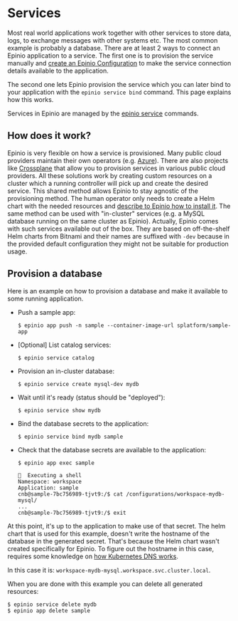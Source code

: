 # Services

Most real world applications work together with other services to store data, logs, to exchange messages with other systems etc.
The most common example is probably a database. There are at least 2 ways to connect an Epinio application to a service.
The first one is to provision the service manually and [create an Epinio Configuration](configurations.md) to make the service connection details
available to the application.

The second one lets Epinio provision the service which you can later bind to your application with the `epinio service bind` command. This page explains how this works.

Services in Epinio are managed by the [epinio service](cli/epinio_service.md) commands.

## How does it work?

Epinio is very flexible on how a service is provisioned. Many public cloud providers maintain their own operators (e.g. [Azure](https://github.com/Azure/azure-service-operator)). There are also projects like [Crossplane](https://crossplane.io/) that allow you to provision services in various public cloud providers. All these solutions work by creating custom resources on a cluster which a running controller will pick up and create the desired service.
This shared method allows Epinio to stay agnostic of the provisioning method. The human operator only needs to create a Helm chart with the needed resources and [describe to Epinio how to install it](../howtos/create_custom_service.md).
The same method can be used with "in-cluster" services (e.g. a MySQL database running on the same cluster as Epinio). Actually, Epinio comes with such services available out of the box. They are based on off-the-shelf Helm charts from Bitnami and their names are suffixed with `-dev` because in the provided default configuration they might not be suitable for production usage.

## Provision a database

Here is an example on how to provision a database and make it available to some running application.

- Push a sample app:

  ```
  $ epinio app push -n sample --container-image-url splatform/sample-app
  ```

- [Optional] List catalog services:

  ```
  $ epinio service catalog
  ```

- Provision an in-cluster database:

  ```
  $ epinio service create mysql-dev mydb
  ```

- Wait until it's ready (status should be "deployed"):

  ```
  $ epinio service show mydb
  ```

- Bind the database secrets to the application:

  ```
  $ epinio service bind mydb sample
  ```

- Check that the database secrets are available to the application:

  ```
  $ epinio app exec sample

  🚢  Executing a shell
  Namespace: workspace
  Application: sample
  cnb@sample-7bc756989-tjvt9:/$ cat /configurations/workspace-mydb-mysql/
  ...
  cnb@sample-7bc756989-tjvt9:/$ exit
  ```

At this point, it's up to the application to make use of that secret. The helm chart that is used for this example, doesn't write the hostname of the database in the generated secret. That's because the Helm chart wasn't created specifically for Epinio. To figure out the hostname in this case, requires some knowledge on [how Kubernetes DNS works](https://kubernetes.io/docs/concepts/services-networking/dns-pod-service/).

In this case it is: `workspace-mydb-mysql.workspace.svc.cluster.local`.


When you are done with this example you can delete all generated resources:

```
$ epinio service delete mydb
$ epinio app delete sample
```
